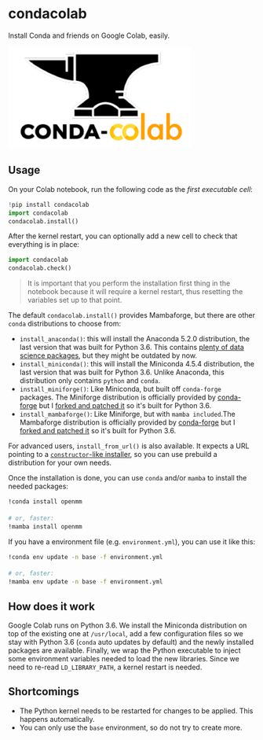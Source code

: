 # condacolab

Install Conda and friends on Google Colab, easily.

![CondaColab](condacolab.png)

## Usage

On your Colab notebook, run the following code as the _first executable cell_:

```python
!pip install condacolab
import condacolab
condacolab.install()
```

After the kernel restart, you can optionally add a new cell to check that everything is in place:

```python
import condacolab
condacolab.check()
```

> It is important that you perform the installation first thing in the notebook because it will require a kernel restart, thus resetting the variables set up to that point.

The default `condacolab.install()` provides Mambaforge, but there are other `conda` distributions to choose from:

- `install_anaconda()`: this will install the Anaconda 5.2.0 distribution, the last version that was built for Python 3.6. This contains [plenty of data science packages](https://docs.anaconda.com/anaconda/packages/old-pkg-lists/5.2.0/py3.6_linux-64/), but they might be outdated by now.
- `install_miniconda()`: this will install the Miniconda 4.5.4 distribution, the last version that was built for Python 3.6. Unlike Anaconda, this distribution only contains `python` and `conda`.
- `install_miniforge()`: Like Miniconda, but built off `conda-forge` packages. The Miniforge distribution is officially provided by [conda-forge](https://github.com/conda-forge/miniforge) but I [forked and patched it](https://github.com/jaimergp/miniforge) so it's built for Python 3.6.
- `install_mambaforge()`: Like Miniforge, but with `mamba included`.The Mambaforge distribution is officially provided by [conda-forge](https://github.com/conda-forge/miniforge) but I [forked and patched it](https://github.com/jaimergp/miniforge) so it's built for Python 3.6.

For advanced users, `install_from_url()` is also available. It expects a URL pointing to a [`constructor`-like installer](https://github.com/conda/constructor), so you can use prebuild a distribution for your own needs.

Once the installation is done, you can use `conda` and/or `mamba` to install the needed packages:

```bash
!conda install openmm

# or, faster:
!mamba install openmm
```

If you have a environment file (e.g. `environment.yml`), you can use it like this:

```bash
!conda env update -n base -f environment.yml

# or, faster:
!mamba env update -n base -f environment.yml
```

## How does it work

Google Colab runs on Python 3.6. We install the Miniconda distribution on top of the existing one at `/usr/local`, add a few configuration files so we stay with Python 3.6 (`conda` auto updates by default) and the newly installed packages are available. Finally, we wrap the Python executable to inject some environment variables needed to load the new libraries. Since we need to re-read `LD_LIBRARY_PATH`, a kernel restart is needed.

## Shortcomings

- The Python kernel needs to be restarted for changes to be applied. This happens automatically.
- You can only use the `base` environment, so do not try to create more.
